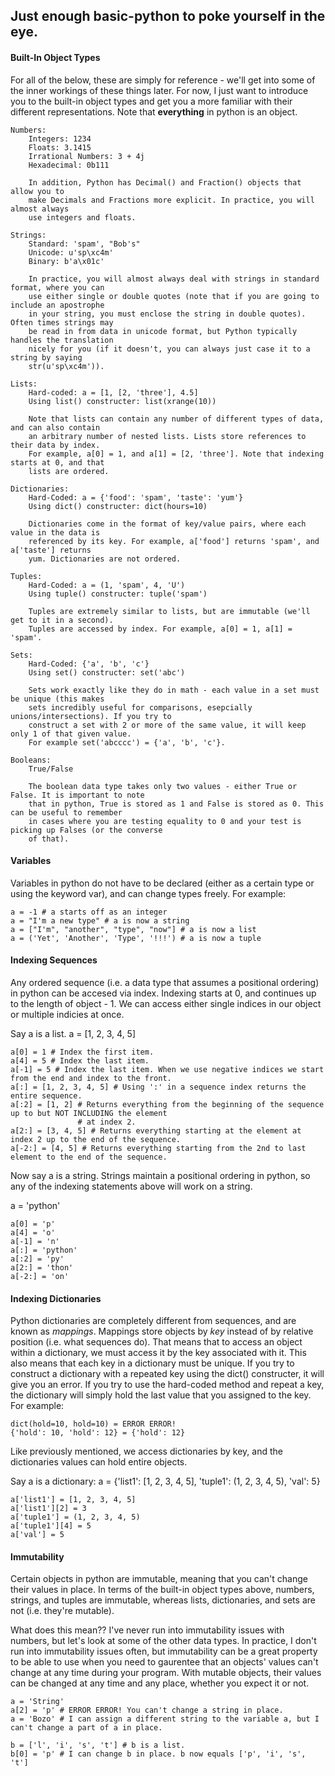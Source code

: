 ## Just enough basic-python to poke yourself in the eye. 

#### Built-In Object Types 

For all of the below, these are simply for reference - we'll get into some of the inner 
workings of these things later. For now, I just want to introduce you to the built-in 
object types and get you a more familiar with their different representations. Note that 
**everything** in python is an object. 

```
Numbers:  
	Integers: 1234 
	Floats: 3.1415
	Irrational Numbers: 3 + 4j
	Hexadecimal: 0b111 

	In addition, Python has Decimal() and Fraction() objects that allow you to 
	make Decimals and Fractions more explicit. In practice, you will almost always
	use integers and floats. 

Strings: 
	Standard: 'spam', "Bob's"
	Unicode: u'sp\xc4m'
	Binary: b'a\x01c'

	In practice, you will almost always deal with strings in standard format, where you can 
	use either single or double quotes (note that if you are going to include an apostrophe 
	in your string, you must enclose the string in double quotes). Often times strings may 
	be read in from data in unicode format, but Python typically handles the translation 
	nicely for you (if it doesn't, you can always just case it to a string by saying 
	str(u'sp\xc4m')).

Lists: 
	Hard-coded: a = [1, [2, 'three'], 4.5] 
	Using list() constructer: list(xrange(10)) 

	Note that lists can contain any number of different types of data, and can also contain 
	an arbitrary number of nested lists. Lists store references to their data by index.
	For example, a[0] = 1, and a[1] = [2, 'three']. Note that indexing starts at 0, and that 
	lists are ordered. 

Dictionaries: 
	Hard-Coded: a = {'food': 'spam', 'taste': 'yum'}
	Using dict() constructer: dict(hours=10) 

	Dictionaries come in the format of key/value pairs, where each value in the data is 
	referenced by its key. For example, a['food'] returns 'spam', and a['taste'] returns 
	yum. Dictionaries are not ordered. 

Tuples: 
	Hard-Coded: a = (1, 'spam', 4, 'U')
	Using tuple() constructer: tuple('spam')

	Tuples are extremely similar to lists, but are immutable (we'll get to it in a second). 
	Tuples are accessed by index. For example, a[0] = 1, a[1] = 'spam'. 

Sets: 
	Hard-Coded: {'a', 'b', 'c'}
	Using set() constructer: set('abc')

	Sets work exactly like they do in math - each value in a set must be unique (this makes 
	sets incredibly useful for comparisons, esepcially unions/intersections). If you try to 
	construct a set with 2 or more of the same value, it will keep only 1 of that given value. 
	For example set('abcccc') = {'a', 'b', 'c'}. 

Booleans: 
	True/False

	The boolean data type takes only two values - either True or False. It is important to note
	that in python, True is stored as 1 and False is stored as 0. This can be useful to remember
	in cases where you are testing equality to 0 and your test is picking up Falses (or the converse 
	of that). 
```

#### Variables 

Variables in python do not have to be declared (either as a certain type or using the keyword var), and can change types freely. For example: 

```
a = -1 # a starts off as an integer
a = "I'm a new type" # a is now a string
a = ["I'm", "another", "type", "now"] # a is now a list
a = ('Yet', 'Another', 'Type', '!!!') # a is now a tuple
```

#### Indexing Sequences

Any ordered sequence (i.e. a data type that assumes a positional ordering) in python can be accesed via
index. Indexing starts at 0, and continues up to the length of object - 1. We can access either single 
indices in our object or multiple indicies at once. 

Say a is a list. a = [1, 2, 3, 4, 5]

```
a[0] = 1 # Index the first item. 
a[4] = 5 # Index the last item. 
a[-1] = 5 # Index the last item. When we use negative indices we start from the end and index to the front.
a[:] = [1, 2, 3, 4, 5] # Using ':' in a sequence index returns the entire sequence. 
a[:2] = [1, 2] # Returns everything from the beginning of the sequence up to but NOT INCLUDING the element 
			   # at index 2. 
a[2:] = [3, 4, 5] # Returns everything starting at the element at index 2 up to the end of the sequence. 
a[-2:] = [4, 5] # Returns everything starting from the 2nd to last element to the end of the sequence. 
```

Now say a is a string. Strings maintain a positional ordering in python, so any of the indexing statements
above will work on a string. 

a = 'python'

```
a[0] = 'p'
a[4] = 'o'
a[-1] = 'n'
a[:] = 'python'
a[:2] = 'py'
a[2:] = 'thon'
a[-2:] = 'on'
```

#### Indexing Dictionaries

Python dictionaries are completely different from sequences, and are known as _mappings_. Mappings store objects by _key_ instead of by relative position (i.e. what sequences do). That means that to access an object within a dictionary, we must access it by the key associated with it. This also means that each key in a dictionary must be unique. If you try to construct a dictionary with a repeated key using the dict() constructer, it will give you an error. If you try to use the hard-coded method and repeat a key, the dictionary will simply hold the last value that you assigned to the key. For example: 

```
dict(hold=10, hold=10) = ERROR ERROR!
{'hold': 10, 'hold': 12} = {'hold': 12}
```

Like previously mentioned, we access dictionaries by key, and the dictionaries values can hold entire objects. 

Say a is a dictionary: a = {'list1': [1, 2, 3, 4, 5], 'tuple1': (1, 2, 3, 4, 5), 'val': 5}

```
a['list1'] = [1, 2, 3, 4, 5]
a['list1'][2] = 3
a['tuple1'] = (1, 2, 3, 4, 5)
a['tuple1'][4] = 5
a['val'] = 5
``` 

#### Immutability

Certain objects in python are immutable, meaning that you can't change their values in place. In 
terms of the built-in object types above, numbers, strings, and tuples are immutable, whereas 
lists, dictionaries, and sets are not (i.e. they're mutable). 

What does this mean?? I've never run into immutability issues with numbers, but let's look at some of the other
data types. In practice, I don't run into immutability issues often, but immutability can be a great property 
to be able to use when you need to gaurentee that an objects' values can't change at any time during your 
program. With mutable objects, their values can be changed at any time and any place, whether you expect it 
or not. 

```
a = 'String'
a[2] = 'p' # ERROR ERROR! You can't change a string in place. 
a = 'Bozo' # I can assign a different string to the variable a, but I can't change a part of a in place. 

b = ['l', 'i', 's', 't'] # b is a list. 
b[0] = 'p' # I can change b in place. b now equals ['p', 'i', 's', 't']
```

